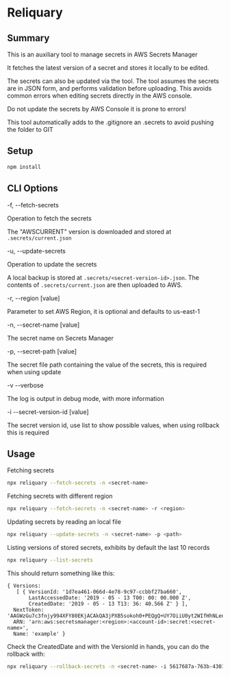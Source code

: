 # Reliquary

## Summary

This is an auxiliary tool to manage secrets in AWS Secrets Manager

It fetches the latest version of a secret and stores it locally to be edited.

The secrets can also be updated via the tool. The tool assumes the secrets are in JSON form, and performs validation before uploading. This avoids common errors when editing secrets directly in the AWS console.

Do not update the secrets by AWS Console it is prone to errors!

This tool automatically adds to the .gitignore an .secrets to avoid pushing the folder to GIT

## Setup
```sh
npm install
```

## CLI Options

-f, --fetch-secrets

Operation to fetch the secrets

The "AWSCURRENT" version is downloaded and stored at ` .secrets/current.json`


-u, --update-secrets

Operation to update the secrets

A local backup is stored at `.secrets/<secret-version-id>.json`. The contents of `.secrets/current.json` are then uploaded to AWS.

-r, --region [value]

Parameter to set AWS Region, it is optional and defaults to us-east-1

-n, --secret-name [value]

The secret name on Secrets Manager

-p, --secret-path [value]

The secret file path containing the value of the secrets, this is required when using update

-v --verbose

The log is output in debug mode, with more information

-i --secret-version-id [value]

The secret version id, use list to show possible values, when using rollback this is required

## Usage

Fetching secrets

```sh
npx reliquary --fetch-secrets -n <secret-name>
```

Fetching secrets with different region

```sh
npx reliquary --fetch-secrets -n <secret-name> -r <region>
```

Updating secrets by reading an local file

```sh
npx reliquary --update-secrets -n <secret-name> -p <path>
```


Listing versions of stored secrets, exhibits by default the last 10 records

```sh
npx reliquary --list-secrets
```

This should return something like this:

```
{ Versions: 
   [ { VersionId: '1d7ea461-066d-4e78-9c97-ccbbf27ba660',
       LastAccessedDate: '2019 - 05 - 13 T00: 00: 00.000 Z',
       CreatedDate: '2019 - 05 - 13 T13: 36: 40.566 Z' } ],
  NextToken: 'AAGWzGu7c3fnjy994XFY80EKjACAkQA3jPXB5sokoh0+PEQgQ+UY7OiiU0yt2WIfHhNLenRUW7cy1X+okG6qkgsEBvqO3kxmm7tzq+awLyWUPVF4wbmXVYdxYHXyiMMzGlR884DfhX3uYJU35BAAAXTkB6pAu5c2U71zGAskNco34Ev1O7GBIPqV56qjBXpWp1n6AAIUDPxgdfz2CkzbN21ZPO48aHkA4OTAyZmriB26wTerot72pgLSS6ze+3RZzk0BdFU/jmXO54g3b/GQetQKBD2X2CCvUfu6zo92gaar',
  ARN: 'arn:aws:secretsmanager:<region>:<account-id>:secret:<secret-name>',
  Name: 'example' }
```

Check the CreatedDate and with the VersionId in hands, you can do the rollback with:

```bash
npx reliquary --rollback-secrets -n <secret-name> -i 5617687a-763b-4301-bb23-bda7dd49c3fe
```

